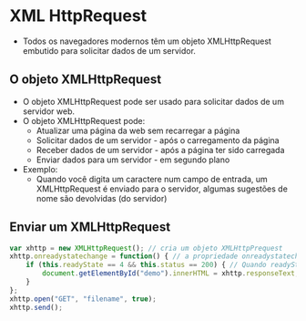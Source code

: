 # XML HttpRequest

- Todos os navegadores modernos têm um objeto XMLHttpRequest embutido para solicitar dados de um servidor.

## O objeto XMLHttpRequest

- O objeto XMLHttpRequest pode ser usado para solicitar dados de um servidor web.
- O objeto XMLHttpRequest pode:
    - Atualizar uma página da web sem recarregar a página
    - Solicitar dados de um servidor - após o carregamento da página
    - Receber dados de um servidor - após a página ter sido carregada
    - Enviar dados para um servidor - em segundo plano
- Exemplo:
    - Quando você digita um caractere num campo de entrada, um XMLHttpRequest é enviado para o servidor, algumas sugestões de nome são devolvidas (do servidor)

## Enviar um XMLHttpRequest

~~~javascript
var xhttp = new XMLHttpRequest(); // cria um objeto XMLHttpPrequest 
xhttp.onreadystatechange = function() { // a propriedade onreadystatechamag especifica uma função a ser executada toda vez que o status do objeto XMLHttpRequest muda
    if (this.readyState == 4 && this.status == 200) { // Quando readyState a propriedade é 4 e o status a propriedade é 200, a resposta está pronta
        document.getElementById("demo").innerHTML = xhttp.responseText; // retorna a resposta do servidor como um cadeia de texto
    }
};
xhttp.open("GET", "filename", true);
xhttp.send();
~~~